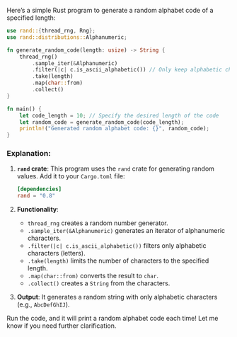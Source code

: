 Here’s a simple Rust program to generate a random alphabet code of a specified length:

```rust
use rand::{thread_rng, Rng};
use rand::distributions::Alphanumeric;

fn generate_random_code(length: usize) -> String {
    thread_rng()
        .sample_iter(&Alphanumeric)
        .filter(|c| c.is_ascii_alphabetic()) // Only keep alphabetic characters
        .take(length)
        .map(char::from)
        .collect()
}

fn main() {
    let code_length = 10; // Specify the desired length of the code
    let random_code = generate_random_code(code_length);
    println!("Generated random alphabet code: {}", random_code);
}
```

### Explanation:
1. **`rand` crate**: This program uses the `rand` crate for generating random values. Add it to your `Cargo.toml` file:
   ```toml
   [dependencies]
   rand = "0.8"
   ```

2. **Functionality**:
   - `thread_rng` creates a random number generator.
   - `.sample_iter(&Alphanumeric)` generates an iterator of alphanumeric characters.
   - `.filter(|c| c.is_ascii_alphabetic())` filters only alphabetic characters (letters).
   - `.take(length)` limits the number of characters to the specified length.
   - `.map(char::from)` converts the result to `char`.
   - `.collect()` creates a `String` from the characters.

3. **Output**: It generates a random string with only alphabetic characters (e.g., `AbcDefGhIJ`).

Run the code, and it will print a random alphabet code each time! Let me know if you need further clarification.
